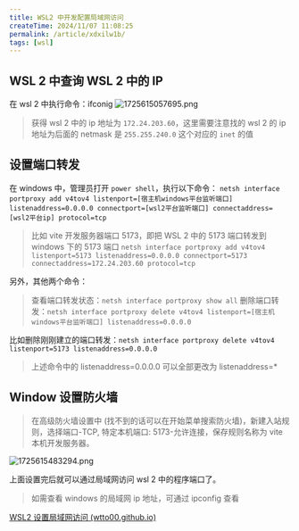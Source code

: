 ```yaml
---
title: WSL2 中开发配置局域网访问
createTime: 2024/11/07 11:08:25
permalink: /article/xdxilw1b/
tags: [wsl]
---
```


## WSL 2 中查询 WSL 2 中的 IP

在 wsl 2 中执行命令：ifconig
![1725615057695.png](https://coderchao.oss-cn-shanghai.aliyuncs.com/images/1725615057695.png)

> 获得 wsl 2 中的 ip 地址为 `172.24.203.60`，这里需要注意找的 wsl 2 的 ip 地址为后面的 netmask 是 `255.255.240.0` 这个对应的 `inet` 的值

## 设置端口转发

在 windows 中，管理员打开 `power shell`，执行以下命令：
`netsh interface portproxy add v4tov4 listenport=[宿主机windows平台监听端口] listenaddress=0.0.0.0 connectport=[wsl2平台监听端口] connectaddress=[wsl2平台ip] protocol=tcp`

> 比如 vite 开发服务器端口 5173，即把 WSL 2 中的 5173 端口转发到 windows 下的 5173 端口
> `netsh interface portproxy add v4tov4 listenport=5173 listenaddress=0.0.0.0 connectport=5173 connectaddress=172.24.203.60 protocol=tcp`

另外，其他两个命令：

> 查看端口转发状态：`netsh interface portproxy show all`
> 删除端口转发：`netsh interface portproxy delete v4tov4 listenport=[宿主机windows平台监听端口] listenaddress=0.0.0.0`

比如删除刚刚建立的端口转发：`netsh interface portproxy delete v4tov4 listenport=5173 listenaddress=0.0.0.0`

> 上述命令中的 listenaddress=0.0.0.0 可以全部更改为 listenaddress=\*

## Window 设置防火墙

> 在高级防火墙设置中 (找不到的话可以在开始菜单搜索防火墙)，新建入站规则，选择端口-TCP, 特定本机端口: 5173-允许连接，保存规则名称为 vite 本机开发服务器。

![1725615483294.png](https://coderchao.oss-cn-shanghai.aliyuncs.com/images/1725615483294.png)

上面设置完后就可以通过局域网访问 wsl 2 中的程序端口了。

> 如需查看 windows 的局域网 ip 地址，可通过 ipconfig 查看

[WSL2 设置局域网访问 (wtto00.github.io)](https://wtto00.github.io/posts/setting-up-lan-access-for-wsl2/)
